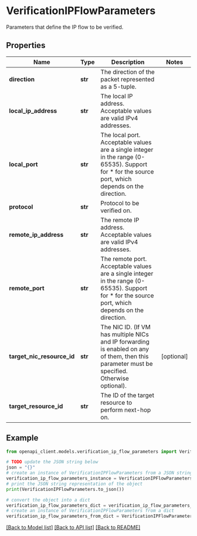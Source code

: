 # VerificationIPFlowParameters

Parameters that define the IP flow to be verified.

## Properties

Name | Type | Description | Notes
------------ | ------------- | ------------- | -------------
**direction** | **str** | The direction of the packet represented as a 5-tuple. | 
**local_ip_address** | **str** | The local IP address. Acceptable values are valid IPv4 addresses. | 
**local_port** | **str** | The local port. Acceptable values are a single integer in the range (0-65535). Support for * for the source port, which depends on the direction. | 
**protocol** | **str** | Protocol to be verified on. | 
**remote_ip_address** | **str** | The remote IP address. Acceptable values are valid IPv4 addresses. | 
**remote_port** | **str** | The remote port. Acceptable values are a single integer in the range (0-65535). Support for * for the source port, which depends on the direction. | 
**target_nic_resource_id** | **str** | The NIC ID. (If VM has multiple NICs and IP forwarding is enabled on any of them, then this parameter must be specified. Otherwise optional). | [optional] 
**target_resource_id** | **str** | The ID of the target resource to perform next-hop on. | 

## Example

```python
from openapi_client.models.verification_ip_flow_parameters import VerificationIPFlowParameters

# TODO update the JSON string below
json = "{}"
# create an instance of VerificationIPFlowParameters from a JSON string
verification_ip_flow_parameters_instance = VerificationIPFlowParameters.from_json(json)
# print the JSON string representation of the object
print(VerificationIPFlowParameters.to_json())

# convert the object into a dict
verification_ip_flow_parameters_dict = verification_ip_flow_parameters_instance.to_dict()
# create an instance of VerificationIPFlowParameters from a dict
verification_ip_flow_parameters_from_dict = VerificationIPFlowParameters.from_dict(verification_ip_flow_parameters_dict)
```
[[Back to Model list]](../README.md#documentation-for-models) [[Back to API list]](../README.md#documentation-for-api-endpoints) [[Back to README]](../README.md)


